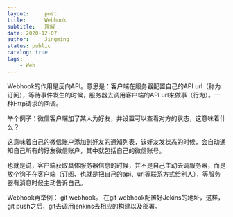 ```yaml
---
layout:     post
title:      Webhook
subtitle:   理解
date: 2020-12-07
author:     Jingming
status: public
catalog: true
tags:
    - Web
---
```


Webhook的作用是反向API。意思是：客户端在服务器配置自己的API url（称为订阅），等待事件发生的时候，服务器去调用客户端的API url来做事（行为）。一种Http请求的回调。

举个例子：微信客户端加了某人为好友，并设置可以查看对方的状态，这意味着什么？

这意味着自己的微信账户添加到好友的通知列表，该好友发状态的时候，会自动通知自己所有的好友微信账户，其中就包括自己的微信账号。

也就是说，客户端获取具体服务器信息的时候，并不是自己主动去调服务器，而是放个钩子在客户端（订阅、也就是把自己的api、url等联系方式给别人），等服务器有消息时候主动告诉自己。

Webhook再举例： git webhook。 在git webhook配置好Jekins的地址，这样，
git push之后，git去调用jenkins去相应的构建以及部署。
